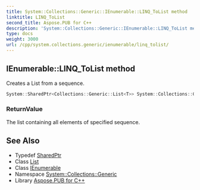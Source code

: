 ```yaml
---
title: System::Collections::Generic::IEnumerable::LINQ_ToList method
linktitle: LINQ_ToList
second_title: Aspose.PUB for C++
description: 'System::Collections::Generic::IEnumerable::LINQ_ToList method. Creates a List<T> from a sequence in C++.'
type: docs
weight: 3000
url: /cpp/system.collections.generic/ienumerable/linq_tolist/
---
```

## IEnumerable::LINQ_ToList method


Creates a List<T> from a sequence.

```cpp
System::SharedPtr<Collections::Generic::List<T>> System::Collections::Generic::IEnumerable<T>::LINQ_ToList()
```


### ReturnValue

The list containing all elements of specified sequence.

## See Also

* Typedef [SharedPtr](../../../system/sharedptr/)
* Class [List](../../list/)
* Class [IEnumerable](../)
* Namespace [System::Collections::Generic](../../)
* Library [Aspose.PUB for C++](../../../)
